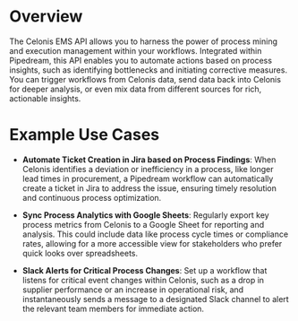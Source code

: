 # Overview

The Celonis EMS API allows you to harness the power of process mining and execution management within your workflows. Integrated within Pipedream, this API enables you to automate actions based on process insights, such as identifying bottlenecks and initiating corrective measures. You can trigger workflows from Celonis data, send data back into Celonis for deeper analysis, or even mix data from different sources for rich, actionable insights.

# Example Use Cases

- **Automate Ticket Creation in Jira based on Process Findings**: When Celonis identifies a deviation or inefficiency in a process, like longer lead times in procurement, a Pipedream workflow can automatically create a ticket in Jira to address the issue, ensuring timely resolution and continuous process optimization.

- **Sync Process Analytics with Google Sheets**: Regularly export key process metrics from Celonis to a Google Sheet for reporting and analysis. This could include data like process cycle times or compliance rates, allowing for a more accessible view for stakeholders who prefer quick looks over spreadsheets.

- **Slack Alerts for Critical Process Changes**: Set up a workflow that listens for critical event changes within Celonis, such as a drop in supplier performance or an increase in operational risk, and instantaneously sends a message to a designated Slack channel to alert the relevant team members for immediate action.
